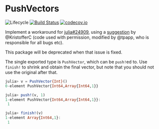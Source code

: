 # PushVectors

![Lifecycle](https://img.shields.io/badge/lifecycle-experimental-orange.svg)<!--
![Lifecycle](https://img.shields.io/badge/lifecycle-maturing-blue.svg)
![Lifecycle](https://img.shields.io/badge/lifecycle-stable-green.svg)
![Lifecycle](https://img.shields.io/badge/lifecycle-retired-orange.svg)
![Lifecycle](https://img.shields.io/badge/lifecycle-archived-red.svg)
![Lifecycle](https://img.shields.io/badge/lifecycle-dormant-blue.svg) -->
[![Build Status](https://travis-ci.com/tpapp/PushVectors.jl.svg?branch=master)](https://travis-ci.com/tpapp/PushVectors.jl)
[![codecov.io](http://codecov.io/github/tpapp/PushVectors.jl/coverage.svg?branch=master)](http://codecov.io/github/tpapp/PushVectors.jl?branch=master)

Implement a workaround for [julia#24909](https://github.com/JuliaLang/julia/issues/24909), using a [suggestion](https://github.com/JuliaLang/julia/issues/24909#issuecomment-419731925) by @KristofferC (code used with permission, modified by @tpapp, who is responsible for all bugs etc).

This package will be deprecated when that issue is fixed.

The single exported type is `PushVector`, which can be `push!`ed to. Use `finish!` to shrink and obtain the final vector, but note that you should not use the original after that.

```julia
julia> v = PushVector{Int}()
0-element PushVector{Int64,Array{Int64,1}}

julia> push!(v, 1)
1-element PushVector{Int64,Array{Int64,1}}:
 1

julia> finish!(v)
1-element Array{Int64,1}:
 1
```
